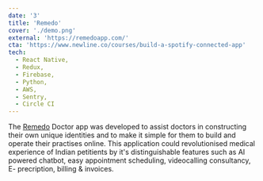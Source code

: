 ```yaml
---
date: '3'
title: 'Remedo'
cover: './demo.png'
external: 'https://remedoapp.com/'
cta: 'https://www.newline.co/courses/build-a-spotify-connected-app'
tech:
  - React Native,
  - Redux,
  - Firebase,
  - Python,
  - AWS,
  - Sentry,
  - Circle CI
---
```


The [Remedo](https://remedoapp.com/) Doctor app was developed to assist doctors in constructing their own unique identities and to make it simple for them to build and operate their practises online. This application could revolutionised medical experience of Indian petitients by it's distinguishable features such as AI powered chatbot, easy appointment scheduling, videocalling consultancy, E- precription, billing & invoices.
